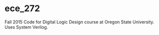 # ece_272
Fall 2015 Code for Digital Logic Design course at Oregon State University. Uses System Verilog.
